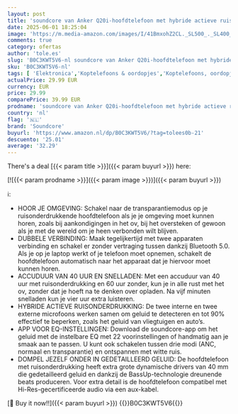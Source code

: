 ```yaml
---
layout: post
title: 'soundcore van Anker Q20i-hoofdtelefoon met hybride actieve ruisonderdrukking  bluetoothoordoppen  speelduur van 40 u  Hi-Res Audio  veel bas  appinstellingen  transparantiemodus  ideaal voor op reis'
date: 2025-06-01 18:25:04
image: 'https://m.media-amazon.com/images/I/41BmxohZ2CL._SL500_._SL400_.jpg'
comments: true
category: ofertas
author: 'tole.es'
slug: 'B0C3KWT5V6-nl soundcore van Anker Q20i-hoofdtelefoon met hybride actieve...'
sku: 'B0C3KWT5V6-nl'
tags: [ 'Elektronica','Koptelefoons & oordopjes','Koptelefoons, oordopjes & accessoires','Over-ear-koptelefoons','soundcore','🇳🇱', ]
actualPrice: 29.99 EUR
currency: EUR
price: 29.99
comparePrice: 39.99 EUR
prodname: 'soundcore van Anker Q20i-hoofdtelefoon met hybride actieve ruisonderdrukking  bluetoothoordoppen  speelduur van 40 u  Hi-Res Audio  veel bas  appinstellingen  transparantiemodus  ideaal voor op reis'
country: 'nl'
flag: '🇳🇱'
brand: 'Soundcore'
buyurl: 'https://www.amazon.nl/dp/B0C3KWT5V6/?tag=tolees0b-21'
descuento: '25.01'
average: '32.29'
---
```


There's a deal [{{< param title >}}]({{< param buyurl >}})  here:

[![{{< param prodname >}}]({{< param image >}})]({{< param buyurl >}})

ℹ️:

- HOOR JE OMGEVING: Schakel naar de transparantiemodus op je ruisonderdrukkende hoofdtelefoon als je je omgeving moet kunnen horen, zoals bij aankondigingen in het ov, bij het oversteken of gewoon als je met de wereld om je heen verbonden wilt blijven.
- DUBBELE VERBINDING: Maak tegelijkertijd met twee apparaten verbinding en schakel er zonder vertraging tussen dankzij Bluetooth 5.0. Als je op je laptop werkt of je telefoon moet opnemen, schakelt de hoofdtelefoon automatisch naar het apparaat dat je hiervoor moet kunnen horen.
- ACCUDUUR VAN 40 UUR EN SNELLADEN: Met een accuduur van 40 uur met ruisonderdrukking en 60 uur zonder, kun je in alle rust met het ov, zonder dat je hoeft na te denken over opladen. Na vijf minuten snelladen kun je vier uur extra luisteren.
- HYBRIDE ACTIEVE RUISONDERDRUKKING: De twee interne en twee externe microfoons werken samen om geluid te detecteren en tot 90% effectief te beperken, zoals het geluid van vliegtuigen en auto’s.
- APP VOOR EQ-INSTELLINGEN: Download de soundcore-app om het geluid met de instelbare EQ met 22 voorinstellingen of handmatig aan je smaak aan te passen. U kunt ook schakelen tussen drie modi (ANC, normaal en transparantie) en ontspannen met witte ruis.
- DOMPEL JEZELF ONDER IN GEDETAILLEERD GELUID: De hoofdtelefoon met ruisonderdrukking heeft extra grote dynamische drivers van 40 mm die gedetailleerd geluid en dankzij de BassUp-technologie dreunende beats produceren. Voor extra detail is de hoofdtelefoon compatibel met Hi-Res-gecertificeerde audio via een aux-kabel.

[🛒 Buy it now!!]({{< param buyurl >}})
{{<world>}}B0C3KWT5V6{{</world>}}

